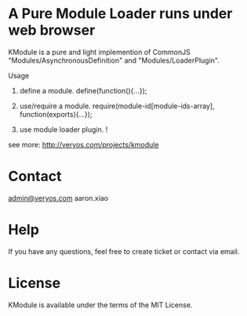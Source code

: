 # A Pure Module Loader runs under web browser

KModule is a pure and light implemention of CommonJS "Modules/AsynchronousDefinition" and "Modules/LoaderPlugin".

Usage

1. define a module.
define(function(){...});

2. use/require a module.
require(module-id[module-ids-array], function(exports){...});

3. use module loader plugin.
<loader-plugin-module-id>!<target-resource>

see more: <a href="http://veryos.com/projects/kmodule" target="_blank">http://veryos.com/projects/kmodule</a>

# Contact

admin@veryos.com aaron.xiao

# Help

If you have any questions, feel free to create ticket or contact via email.

# License

KModule is available under the terms of the MIT License.
